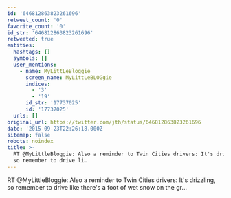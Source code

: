 ```yaml
---
id: '646812863823261696'
retweet_count: '0'
favorite_count: '0'
id_str: '646812863823261696'
retweeted: true
entities:
  hashtags: []
  symbols: []
  user_mentions:
    - name: MyLittLeBloggie
      screen_name: MyLittLeBLOGgie
      indices:
        - '3'
        - '19'
      id_str: '17737025'
      id: '17737025'
  urls: []
original_url: https://twitter.com/jth/status/646812863823261696
date: '2015-09-23T22:26:18.000Z'
sitemap: false
robots: noindex
title: >-
  RT @MyLittleBloggie: Also a reminder to Twin Cities drivers: It's drizzling,
  so remember to drive li…
---
```


RT @MyLittleBloggie: Also a reminder to Twin Cities drivers: It's drizzling, so remember to drive like there's a foot of wet snow on the gr…